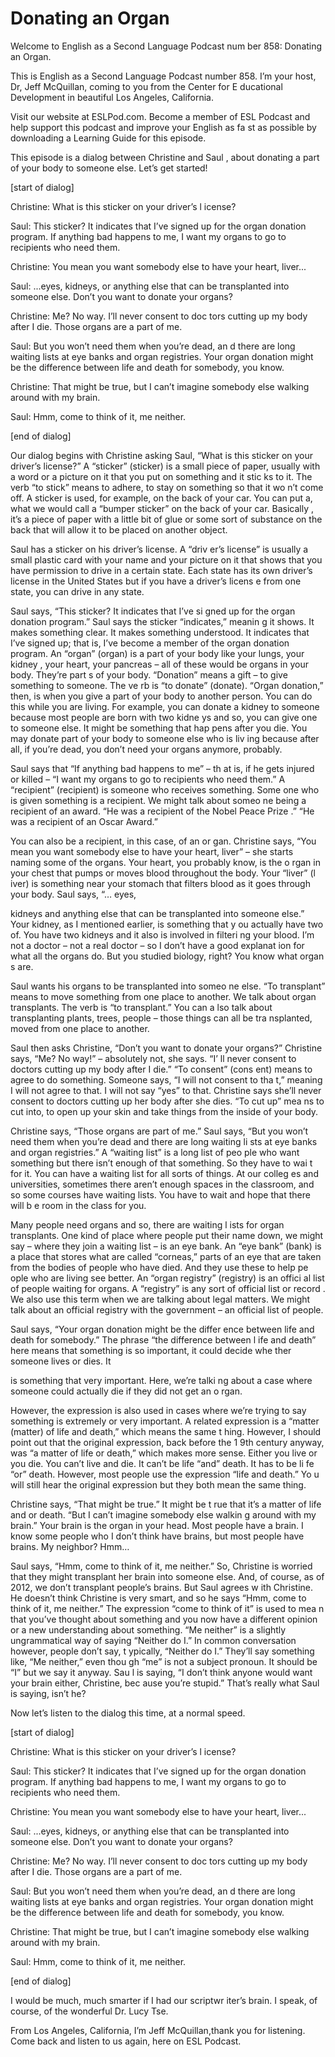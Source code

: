 # Donating an Organ

Welcome to English as a Second Language Podcast num ber 858: Donating an Organ.

This is English as a Second Language Podcast number  858. I’m your host, Dr, Jeff McQuillan, coming to you from the Center for E ducational Development in beautiful Los Angeles, California.

Visit our website at ESLPod.com. Become a member of  ESL Podcast and help support this podcast and improve your English as fa st as possible by downloading a Learning Guide for this episode.

This episode is a dialog between Christine and Saul , about donating a part of your body to someone else. Let’s get started!

[start of dialog]

Christine:  What is this sticker on your driver’s l icense?

Saul:  This sticker?  It indicates that I’ve signed  up for the organ donation program.  If anything bad happens to me, I want my organs to go to recipients who need them.

Christine:  You mean you want somebody else to have  your heart, liver...

Saul:  ...eyes, kidneys, or anything else that can be transplanted into someone else.  Don’t you want to donate your organs?

Christine:  Me?  No way.  I’ll never consent to doc tors cutting up my body after I die.  Those organs are a part of me.

Saul:  But you won’t need them when you’re dead, an d there are long waiting lists at eye banks and organ registries. Your organ  donation might be the difference between life and death for somebody, you  know.

Christine:  That might be true, but I can’t imagine  somebody else walking around with my brain.

Saul:  Hmm, come to think of it, me neither.

[end of dialog]

 Our dialog begins with Christine asking Saul, “What  is this sticker on your driver’s license?” A “sticker” (sticker) is a small piece of  paper, usually with a word or a picture on it that you put on something and it stic ks to it. The verb “to stick” means to adhere, to stay on something so that it wo n’t come off. A sticker is used, for example, on the back of your car. You can  put a, what we would call a “bumper sticker” on the back of your car. Basically , it’s a piece of paper with a little bit of glue or some sort of substance on the  back that will allow it to be placed on another object.

Saul has a sticker on his driver’s license. A “driv er’s license” is usually a small plastic card with your name and your picture on it that shows that you have permission to drive in a certain state. Each state has its own driver’s license in the United States but if you have a driver’s licens e from one state, you can drive in any state.

Saul says, “This sticker? It indicates that I’ve si gned up for the organ donation program.” Saul says the sticker “indicates,” meanin g it shows. It makes something clear. It makes something understood. It indicates that I’ve signed up; that is, I’ve become a member of the organ donation  program. An “organ” (organ) is a part of your body like your lungs, your kidney , your heart, your pancreas – all of these would be organs in your body. They’re part s of your body. “Donation” means a gift – to give something to someone. The ve rb is “to donate” (donate). “Organ donation,” then, is when you give a part of your body to another person. You can do this while you are living. For example, you can donate a kidney to someone because most people are born with two kidne ys and so, you can give one to someone else. It might be something that hap pens after you die. You may donate part of your body to someone else who is liv ing because after all, if you’re dead, you don’t need your organs anymore, probably.

Saul says that “If anything bad happens to me” – th at is, if he gets injured or killed – “I want my organs to go to recipients who need them.” A “recipient” (recipient) is someone who receives something. Some one who is given something is a recipient. We might talk about someo ne being a recipient of an award. “He was a recipient of the Nobel Peace Prize .” “He was a recipient of an Oscar Award.”

You can also be a recipient, in this case, of an or gan. Christine says, “You mean you want somebody else to have your heart, liver” –  she starts naming some of the organs. Your heart, you probably know, is the o rgan in your chest that pumps or moves blood throughout the body. Your “liver” (l iver) is something near your stomach that filters blood as it goes through your body. Saul says, “… eyes,

kidneys and anything else that can be transplanted into someone else.” Your kidney, as I mentioned earlier, is something that y ou actually have two of. You have two kidneys and it also is involved in filteri ng your blood. I’m not a doctor – not a real doctor – so I don’t have a good explanat ion for what all the organs do. But you studied biology, right? You know what organ s are.

Saul wants his organs to be transplanted into someo ne else. “To transplant” means to move something from one place to another. We talk about organ transplants. The verb is “to transplant.” You can a lso talk about transplanting plants, trees, people – those things can all be tra nsplanted, moved from one place to another.

Saul then asks Christine, “Don’t you want to donate  your organs?” Christine says, “Me? No way!” – absolutely not, she says. “I’ ll never consent to doctors cutting up my body after I die.” “To consent” (cons ent) means to agree to do something. Someone says, “I will not consent to tha t,” meaning I will not agree to that. I will not say “yes” to that. Christine says she’ll never consent to doctors cutting up her body after she dies. “To cut up” mea ns to cut into, to open up your skin and take things from the inside of your body.

Christine says, “Those organs are part of me.” Saul  says, “But you won’t need them when you’re dead and there are long waiting li sts at eye banks and organ registries.” A “waiting list” is a long list of peo ple who want something but there isn’t enough of that something. So they have to wai t for it. You can have a waiting list for all sorts of things. At our colleg es and universities, sometimes there aren’t enough spaces in the classroom, and so  some courses have waiting lists.  You have to wait and hope that there will b e room in the class for you.

Many people need organs and so, there are waiting l ists for organ transplants. One kind of place where people put their name down,  we might say – where they join a waiting list – is an eye bank. An “eye bank”  (bank) is a place that stores what are called “corneas,” parts of an eye  that are taken from the bodies of people who have died. And they use these to help pe ople who are living see better. An “organ registry” (registry) is an offici al list of people waiting for organs. A “registry” is any sort of official list or record . We also use this term when we are talking about legal matters. We might talk about an  official registry with the government – an official list of people.

Saul says, “Your organ donation might be the differ ence between life and death for somebody.” The phrase “the difference between l ife and death” here means that something is so important, it could decide whe ther someone lives or dies. It

is something that very important. Here, we’re talki ng about a case where someone could actually die if they did not get an o rgan.

However, the expression is also used in cases where  we’re trying to say something is extremely or very important. A related  expression is a “matter (matter) of life and death,” which means the same t hing. However, I should point out that the original expression, back before the 1 9th  century anyway, was “a matter of life or  death,” which makes more sense. Either you live or  you die. You can’t live and  die. It can’t be life “and” death. It has to be li fe “or” death. However, most people use the expression “life and death.” Yo u will still hear the original expression but they both mean the same thing.

Christine says, “That might be true.” It might be t rue that it’s a matter of life and or death. “But I can’t imagine somebody else walkin g around with my brain.” Your brain is the organ in your head. Most people have a  brain. I know some people who I don’t think have brains, but most people have  brains. My neighbor? Hmm…

Saul says, “Hmm, come to think of it, me neither.” So, Christine is worried that they might transplant her brain into someone else. And, of course, as of 2012, we don’t transplant people’s brains. But Saul agrees w ith Christine. He doesn’t think Christine is very smart, and so he says “Hmm, come to think of it, me neither.” The expression “come to think of it” is used to mea n that you’ve thought about something and you now have a different opinion or a  new understanding about something. “Me neither” is a slightly ungrammatical  way of saying “Neither do I.” In common conversation however, people don’t say, t ypically, “Neither do I.” They’ll say something like, “Me neither,” even thou gh “me” is not a subject pronoun. It should be “I” but we say it anyway. Sau l is saying, “I don’t think anyone would want your brain either, Christine, bec ause you’re stupid.” That’s really what Saul is saying, isn’t he?

Now let’s listen to the dialog this time, at a normal speed.

[start of dialog]

Christine:  What is this sticker on your driver’s l icense?

Saul:  This sticker?  It indicates that I’ve signed  up for the organ donation program.  If anything bad happens to me, I want my organs to go to recipients who need them.

Christine:  You mean you want somebody else to have  your heart, liver...

 Saul:  ...eyes, kidneys, or anything else that can be transplanted into someone else.  Don’t you want to donate your organs?

Christine:  Me?  No way.  I’ll never consent to doc tors cutting up my body after I die.  Those organs are a part of me.

Saul:  But you won’t need them when you’re dead, an d there are long waiting lists at eye banks and organ registries. Your organ  donation might be the difference between life and death for somebody, you  know.

Christine:  That might be true, but I can’t imagine  somebody else walking around with my brain.

Saul:  Hmm, come to think of it, me neither.

[end of dialog]

I would be much, much smarter if I had our scriptwr iter’s brain. I speak, of course, of the wonderful Dr. Lucy Tse.

From Los Angeles, California, I’m Jeff McQuillan,thank you for listening. Come back and listen to us again, here on ESL Podcast.



